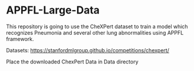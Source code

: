 # APPFL-Large-Data


This repository is going to use the CheXPert dataset to train a model which recognizes Pneumonia and several other lung abnormalities using APPFL framework. 



Datasets:
https://stanfordmlgroup.github.io/competitions/chexpert/

Place the downloaded ChexPert Data in Data directory
